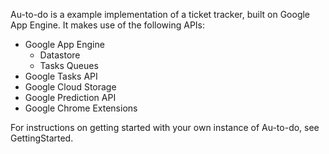 Au-to-do is a example implementation of a ticket tracker, built on Google App Engine. It makes use of the following APIs:
  * Google App Engine
    * Datastore
    * Tasks Queues
  * Google Tasks API
  * Google Cloud Storage
  * Google Prediction API
  * Google Chrome Extensions

For instructions on getting started with your own instance of Au-to-do, see GettingStarted.